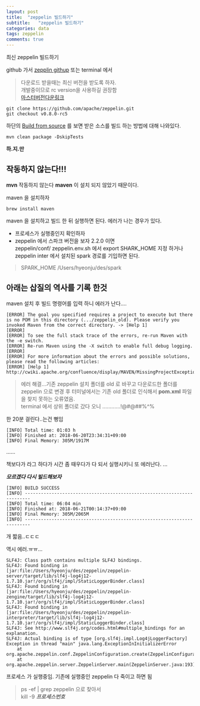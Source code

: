 ```yaml
---
layout: post
title:  "zeppelin 빌드하기"
subtitle:   "zeppelin 빌드하기"
categories: data
tags: zeppelin
comments: true
---
```


최신 zeppelin 빌드하기

github 가서 [zepplin githup](https://github.com/apache/zeppelin/) 또는 terminal 에서

>다운로드 받을때는 최신 버전을 받도록 하자. <br>개발중이므로 rc version을 사용하길 권장함<br>[마스터버전다운링크](https://github.com/apache/zeppelin/archive/master.zip)

```
git clone https://github.com/apache/zeppelin.git
git checkout v0.8.0-rc5
```
하단의 [Build from source](https://zeppelin.apache.org/docs/latest/install/build.html) 를 보면 받은 소스를 빌드 하는 방법에 대해 나와있다.

```
mvn clean package -DskipTests
```
**하.지.만**
<h2>작동하지 않는다!!!</h2>

**mvn** 작동하지 않는다 **maven** 이 설치 되지 않았기 때문이다.

maven 을 설치하자

```
brew install maven
```

maven 을 설치하고 빌드 한 뒤 실행하면 된다.
에러가 나는 경우가 있다.
<br>

* 프로세스가 실행중인지 확인하자
* zeppelin 에서 스파크 버전을 보자 2.2.0 이면<br> zeppelin/conf/ zeppelin.env.sh 에서 export SHARK_HOME 지정 하거나<br> zeppelin inter 에서 설치된 spark 경로를 기입하면 된다.

> SPARK_HOME	/Users/hyeonju/des/spark


## 아래는 삽질의 역사를 기록 한것

maven 설치 후 빌드 명령어를 입력 하니 에러가 난다....

```
[ERROR] The goal you specified requires a project to execute but there is no POM in this directory (.../zeppelin_old). Please verify you invoked Maven from the correct directory. -> [Help 1]
[ERROR]
[ERROR] To see the full stack trace of the errors, re-run Maven with the -e switch.
[ERROR] Re-run Maven using the -X switch to enable full debug logging.
[ERROR]
[ERROR] For more information about the errors and possible solutions, please read the following articles:
[ERROR] [Help 1] http://cwiki.apache.org/confluence/display/MAVEN/MissingProjectException
```

> 에러 해결...기존 zeppelin 설치 폴더를 old 로 바꾸고 다운로드한 폴더를 zeppelin 으로 변경 후 터미널에서는 기존 old 폴더로 인식해서 **pom.xml** 파일을 찾지 못하는 오류였음. </br>terminal 에서 상위 폴더로 갔다 오니 ............!@#@##$%$%^%

한 20분 걸린다..는건 뻥임

```
[INFO] Total time: 01:03 h
[INFO] Finished at: 2018-06-20T23:34:31+09:00
[INFO] Final Memory: 305M/1917M
```
......

책보다가 라그 하다가 시간 좀 때우다가 다 되서 실행시키니 또 에러난다.
...

***모르겠다 다시 빌드해보자***

```
[INFO] BUILD SUCCESS
[INFO] ------------------------------------------------------------------------
[INFO] Total time: 06:04 min
[INFO] Finished at: 2018-06-21T00:14:37+09:00
[INFO] Final Memory: 305M/2065M
[INFO] ------------------------------------------------------------------------
```

개 짧음..ㄷㄷㄷ

역시 에러.ㅠㅠ...


```
SLF4J: Class path contains multiple SLF4J bindings.
SLF4J: Found binding in [jar:file:/Users/hyeonju/des/zeppelin/zeppelin-server/target/lib/slf4j-log4j12-1.7.10.jar!/org/slf4j/impl/StaticLoggerBinder.class]
SLF4J: Found binding in [jar:file:/Users/hyeonju/des/zeppelin/zeppelin-zengine/target/lib/slf4j-log4j12-1.7.10.jar!/org/slf4j/impl/StaticLoggerBinder.class]
SLF4J: Found binding in [jar:file:/Users/hyeonju/des/zeppelin/zeppelin-interpreter/target/lib/slf4j-log4j12-1.7.10.jar!/org/slf4j/impl/StaticLoggerBinder.class]
SLF4J: See http://www.slf4j.org/codes.html#multiple_bindings for an explanation.
SLF4J: Actual binding is of type [org.slf4j.impl.Log4jLoggerFactory]
Exception in thread "main" java.lang.ExceptionInInitializerError
    at org.apache.zeppelin.conf.ZeppelinConfiguration.create(ZeppelinConfiguration.java:136)
    at org.apache.zeppelin.server.ZeppelinServer.main(ZeppelinServer.java:193)
```

프로세스 가 실행중임. 기존에 실행중인 zeppelin 다 죽이고 하면 됨
>ps -ef | grep zeppelin 으로 찾아서<br>
>kill -9 ***프로세스번호***
